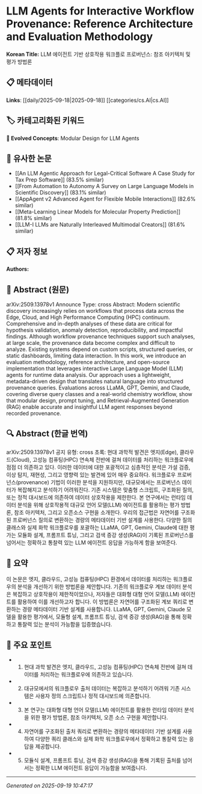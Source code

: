 
# LLM Agents for Interactive Workflow Provenance: Reference Architecture and Evaluation Methodology

**Korean Title:** LLM 에이전트 기반 상호작용 워크플로 프로버넌스: 참조 아키텍처 및 평가 방법론

## 📋 메타데이터

**Links**: [[daily/2025-09-18|2025-09-18]] [[categories/cs.AI|cs.AI]]

## 🏷️ 카테고리화된 키워드
**🚀 Evolved Concepts**: Modular Design for LLM Agents

## 🔗 유사한 논문
- [[An LLM Agentic Approach for Legal-Critical Software A Case Study for Tax Prep Software]] (83.5% similar)
- [[From Automation to Autonomy A Survey on Large Language Models in Scientific Discovery]] (83.1% similar)
- [[AppAgent v2 Advanced Agent for Flexible Mobile Interactions]] (82.6% similar)
- [[Meta-Learning Linear Models for Molecular Property Prediction]] (81.8% similar)
- [[LLM-I LLMs are Naturally Interleaved Multimodal Creators]] (81.6% similar)

## 📋 저자 정보

**Authors:** 

## 📄 Abstract (원문)

arXiv:2509.13978v1 Announce Type: cross 
Abstract: Modern scientific discovery increasingly relies on workflows that process data across the Edge, Cloud, and High Performance Computing (HPC) continuum. Comprehensive and in-depth analyses of these data are critical for hypothesis validation, anomaly detection, reproducibility, and impactful findings. Although workflow provenance techniques support such analyses, at large scale, the provenance data become complex and difficult to analyze. Existing systems depend on custom scripts, structured queries, or static dashboards, limiting data interaction. In this work, we introduce an evaluation methodology, reference architecture, and open-source implementation that leverages interactive Large Language Model (LLM) agents for runtime data analysis. Our approach uses a lightweight, metadata-driven design that translates natural language into structured provenance queries. Evaluations across LLaMA, GPT, Gemini, and Claude, covering diverse query classes and a real-world chemistry workflow, show that modular design, prompt tuning, and Retrieval-Augmented Generation (RAG) enable accurate and insightful LLM agent responses beyond recorded provenance.

## 🔍 Abstract (한글 번역)

arXiv:2509.13978v1 공지 유형: cross
초록: 현대 과학적 발견은 엣지(Edge), 클라우드(Cloud), 고성능 컴퓨팅(HPC) 연속체 전반에 걸쳐 데이터를 처리하는 워크플로우에 점점 더 의존하고 있다. 이러한 데이터에 대한 포괄적이고 심층적인 분석은 가설 검증, 이상 탐지, 재현성, 그리고 영향력 있는 발견에 있어 매우 중요하다. 워크플로우 프로버넌스(provenance) 기법이 이러한 분석을 지원하지만, 대규모에서는 프로버넌스 데이터가 복잡해지고 분석하기 어려워진다. 기존 시스템은 맞춤형 스크립트, 구조화된 질의, 또는 정적 대시보드에 의존하여 데이터 상호작용을 제한한다. 본 연구에서는 런타임 데이터 분석을 위해 상호작용적 대규모 언어 모델(LLM) 에이전트를 활용하는 평가 방법론, 참조 아키텍처, 그리고 오픈소스 구현을 소개한다. 우리의 접근법은 자연어를 구조화된 프로버넌스 질의로 변환하는 경량의 메타데이터 기반 설계를 사용한다. 다양한 질의 클래스와 실제 화학 워크플로우를 포괄하는 LLaMA, GPT, Gemini, Claude에 대한 평가는 모듈화 설계, 프롬프트 튜닝, 그리고 검색 증강 생성(RAG)이 기록된 프로버넌스를 넘어서는 정확하고 통찰력 있는 LLM 에이전트 응답을 가능하게 함을 보여준다.

## 📝 요약

이 논문은 엣지, 클라우드, 고성능 컴퓨팅(HPC) 환경에서 데이터를 처리하는 워크플로우의 분석을 개선하기 위한 방법론을 제안합니다. 기존의 워크플로우 계보 데이터 분석은 복잡하고 상호작용이 제한적이었으나, 저자들은 대화형 대형 언어 모델(LLM) 에이전트를 활용하여 이를 개선하고자 합니다. 이 방법론은 자연어를 구조화된 계보 쿼리로 변환하는 경량 메타데이터 기반 설계를 사용합니다. LLaMA, GPT, Gemini, Claude 모델을 활용한 평가에서, 모듈형 설계, 프롬프트 튜닝, 검색 증강 생성(RAG)을 통해 정확하고 통찰력 있는 분석이 가능함을 입증했습니다.

## 🎯 주요 포인트

- 1. 현대 과학 발견은 엣지, 클라우드, 고성능 컴퓨팅(HPC) 연속체 전반에 걸쳐 데이터를 처리하는 워크플로우에 의존하고 있습니다.

- 2. 대규모에서의 워크플로우 출처 데이터는 복잡하고 분석하기 어려워 기존 시스템은 사용자 정의 스크립트나 정적 대시보드에 의존합니다.

- 3. 본 연구는 대화형 대형 언어 모델(LLM) 에이전트를 활용한 런타임 데이터 분석을 위한 평가 방법론, 참조 아키텍처, 오픈 소스 구현을 제안합니다.

- 4. 자연어를 구조화된 출처 쿼리로 변환하는 경량의 메타데이터 기반 설계를 사용하여 다양한 쿼리 클래스와 실제 화학 워크플로우에서 정확하고 통찰력 있는 응답을 제공합니다.

- 5. 모듈식 설계, 프롬프트 튜닝, 검색 증강 생성(RAG)을 통해 기록된 출처를 넘어서는 정확한 LLM 에이전트 응답이 가능함을 보여줍니다.

---

*Generated on 2025-09-19 10:47:17*